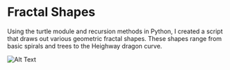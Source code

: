 # Fractal Shapes
Using the turtle module and recursion methods in Python, I created a script that draws out various geometric fractal shapes. These shapes range from basic spirals and trees to the Heighway dragon curve.

![Alt Text](https://media.giphy.com/media/QBMQCnaPwu5qqo92Qj/giphy.gif)
